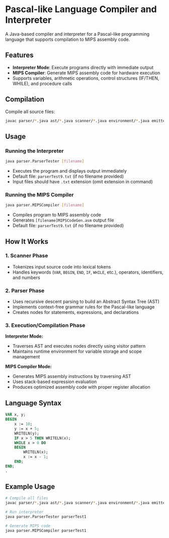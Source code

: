 # Pascal-like Language Compiler and Interpreter

A Java-based compiler and interpreter for a Pascal-like programming language that supports compilation to MIPS assembly code.

## Features

- **Interpreter Mode**: Execute programs directly with immediate output
- **MIPS Compiler**: Generate MIPS assembly code for hardware execution
- Supports variables, arithmetic operations, control structures (IF/THEN, WHILE), and procedure calls

## Compilation

Compile all source files:
```bash
javac parser/*.java ast/*.java scanner/*.java environment/*.java emitter/*.java
```

## Usage

### Running the Interpreter
```bash
java parser.ParserTester [filename]
```
- Executes the program and displays output immediately
- Default file: `parserTest9.txt` (if no filename provided)
- Input files should have `.txt` extension (omit extension in command)

### Running the MIPS Compiler
```bash
java parser.MIPSCompiler [filename] 
```
- Compiles program to MIPS assembly code
- Generates `[filename]MIPSCodeGen.asm` output file
- Default file: `parserTest9.txt` (if no filename provided)

## How It Works

### 1. Scanner Phase
- Tokenizes input source code into lexical tokens
- Handles keywords (`VAR`, `BEGIN`, `END`, `IF`, `WHILE`, etc.), operators, identifiers, and numbers

### 2. Parser Phase  
- Uses recursive descent parsing to build an Abstract Syntax Tree (AST)
- Implements context-free grammar rules for the Pascal-like language
- Creates nodes for statements, expressions, and declarations

### 3. Execution/Compilation Phase
**Interpreter Mode:**
- Traverses AST and executes nodes directly using visitor pattern
- Maintains runtime environment for variable storage and scope management

**MIPS Compiler Mode:**
- Generates MIPS assembly instructions by traversing AST
- Uses stack-based expression evaluation
- Produces optimized assembly code with proper register allocation

## Language Syntax

```pascal
VAR x, y;
BEGIN
    x := 10;
    y := x + 5;
    WRITELN(y);
    IF x > 5 THEN WRITELN(x);
    WHILE x > 0 DO
    BEGIN
        WRITELN(x);
        x := x - 1;
    END;
END;
.
```

## Example Usage

```bash
# Compile all files
javac parser/*.java ast/*.java scanner/*.java environment/*.java emitter/*.java

# Run interpreter
java parser.ParserTester parserTest1

# Generate MIPS code
java parser.MIPSCompiler parserTest1
```